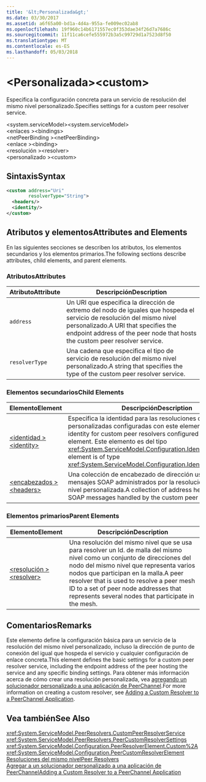 ```yaml
---
title: '&lt;Personalizada&gt;'
ms.date: 03/30/2017
ms.assetid: a6f65a00-bd1a-4d4a-955a-fe009ec02ab8
ms.openlocfilehash: 19f960c14b6171557ec0f353dae34f26d7a7686c
ms.sourcegitcommit: 11f11ca6cefe555972b3a5c99729d1a7523d8f50
ms.translationtype: MT
ms.contentlocale: es-ES
ms.lasthandoff: 05/03/2018
---
```

# <a name="ltcustomgt"></a><span data-ttu-id="c27d8-102">&lt;Personalizada&gt;</span><span class="sxs-lookup"><span data-stu-id="c27d8-102">&lt;custom&gt;</span></span>
<span data-ttu-id="c27d8-103">Especifica la configuración concreta para un servicio de resolución del mismo nivel personalizado.</span><span class="sxs-lookup"><span data-stu-id="c27d8-103">Specifies settings for a custom peer resolver service.</span></span>  
  
<span data-ttu-id="c27d8-104">\<system.serviceModel></span><span class="sxs-lookup"><span data-stu-id="c27d8-104">\<system.serviceModel></span></span>  
<span data-ttu-id="c27d8-105">\<enlaces ></span><span class="sxs-lookup"><span data-stu-id="c27d8-105">\<bindings></span></span>  
<span data-ttu-id="c27d8-106">\<netPeerBinding ></span><span class="sxs-lookup"><span data-stu-id="c27d8-106">\<netPeerBinding></span></span>  
<span data-ttu-id="c27d8-107">\<enlace ></span><span class="sxs-lookup"><span data-stu-id="c27d8-107">\<binding></span></span>  
<span data-ttu-id="c27d8-108">\<resolución ></span><span class="sxs-lookup"><span data-stu-id="c27d8-108">\<resolver></span></span>  
<span data-ttu-id="c27d8-109">\<personalizado ></span><span class="sxs-lookup"><span data-stu-id="c27d8-109">\<custom></span></span>  
  
## <a name="syntax"></a><span data-ttu-id="c27d8-110">Sintaxis</span><span class="sxs-lookup"><span data-stu-id="c27d8-110">Syntax</span></span>  
  
```xml
<custom address="Uri" 
        resolverType="String">  
  <headers/>  
  <identity/>  
</custom>  
```  
  
## <a name="attributes-and-elements"></a><span data-ttu-id="c27d8-111">Atributos y elementos</span><span class="sxs-lookup"><span data-stu-id="c27d8-111">Attributes and Elements</span></span>  
 <span data-ttu-id="c27d8-112">En las siguientes secciones se describen los atributos, los elementos secundarios y los elementos primarios.</span><span class="sxs-lookup"><span data-stu-id="c27d8-112">The following sections describe attributes, child elements, and parent elements.</span></span>  
  
### <a name="attributes"></a><span data-ttu-id="c27d8-113">Atributos</span><span class="sxs-lookup"><span data-stu-id="c27d8-113">Attributes</span></span>  
  
|<span data-ttu-id="c27d8-114">Atributo</span><span class="sxs-lookup"><span data-stu-id="c27d8-114">Attribute</span></span>|<span data-ttu-id="c27d8-115">Descripción</span><span class="sxs-lookup"><span data-stu-id="c27d8-115">Description</span></span>|  
|---------------|-----------------|  
|`address`|<span data-ttu-id="c27d8-116">Un URI que especifica la dirección de extremo del nodo de iguales que hospeda el servicio de resolución del mismo nivel personalizado.</span><span class="sxs-lookup"><span data-stu-id="c27d8-116">A URI that specifies the endpoint address of the peer node that hosts the custom peer resolver service.</span></span>|  
|`resolverType`|<span data-ttu-id="c27d8-117">Una cadena que especifica el tipo de servicio de resolución del mismo nivel personalizado.</span><span class="sxs-lookup"><span data-stu-id="c27d8-117">A string that specifies the type of the custom peer resolver service.</span></span>|  
  
### <a name="child-elements"></a><span data-ttu-id="c27d8-118">Elementos secundarios</span><span class="sxs-lookup"><span data-stu-id="c27d8-118">Child Elements</span></span>  
  
|<span data-ttu-id="c27d8-119">Elemento</span><span class="sxs-lookup"><span data-stu-id="c27d8-119">Element</span></span>|<span data-ttu-id="c27d8-120">Descripción</span><span class="sxs-lookup"><span data-stu-id="c27d8-120">Description</span></span>|  
|-------------|-----------------|  
|[<span data-ttu-id="c27d8-121">\<identidad ></span><span class="sxs-lookup"><span data-stu-id="c27d8-121">\<identity></span></span>](../../../../../docs/framework/configure-apps/file-schema/wcf/identity.md)|<span data-ttu-id="c27d8-122">Especifica la identidad para las resoluciones del mismo nivel personalizadas configuradas con este elemento.</span><span class="sxs-lookup"><span data-stu-id="c27d8-122">Specifies the identity for custom peer resolvers configured with this element.</span></span> <span data-ttu-id="c27d8-123">Este elemento es del tipo <xref:System.ServiceModel.Configuration.IdentityElement>.</span><span class="sxs-lookup"><span data-stu-id="c27d8-123">This element is of type <xref:System.ServiceModel.Configuration.IdentityElement>.</span></span>|  
|[<span data-ttu-id="c27d8-124">\<encabezados ></span><span class="sxs-lookup"><span data-stu-id="c27d8-124">\<headers></span></span>](../../../../../docs/framework/configure-apps/file-schema/wcf/headers-element.md)|<span data-ttu-id="c27d8-125">Una colección de encabezado de dirección usada para mensajes SOAP administrados por la resolución del mismo nivel personalizada.</span><span class="sxs-lookup"><span data-stu-id="c27d8-125">A collection of address header used for SOAP messages handled by the custom peer resolver.</span></span>|  
  
### <a name="parent-elements"></a><span data-ttu-id="c27d8-126">Elementos primarios</span><span class="sxs-lookup"><span data-stu-id="c27d8-126">Parent Elements</span></span>  
  
|<span data-ttu-id="c27d8-127">Elemento</span><span class="sxs-lookup"><span data-stu-id="c27d8-127">Element</span></span>|<span data-ttu-id="c27d8-128">Descripción</span><span class="sxs-lookup"><span data-stu-id="c27d8-128">Description</span></span>|  
|-------------|-----------------|  
|[<span data-ttu-id="c27d8-129">\<resolución ></span><span class="sxs-lookup"><span data-stu-id="c27d8-129">\<resolver></span></span>](../../../../../docs/framework/configure-apps/file-schema/wcf/resolver.md)|<span data-ttu-id="c27d8-130">Una resolución del mismo nivel que se usa para resolver un Id. de malla del mismo nivel como un conjunto de direcciones del nodo del mismo nivel que representa varios nodos que participan en la malla.</span><span class="sxs-lookup"><span data-stu-id="c27d8-130">A peer resolver that is used to resolve a peer mesh ID to a set of peer node addresses that represents several nodes that participate in the mesh.</span></span>|  
  
## <a name="remarks"></a><span data-ttu-id="c27d8-131">Comentarios</span><span class="sxs-lookup"><span data-stu-id="c27d8-131">Remarks</span></span>  
 <span data-ttu-id="c27d8-132">Este elemento define la configuración básica para un servicio de la resolución del mismo nivel personalizado, incluso la dirección de punto de conexión del igual que hospeda el servicio y cualquier configuración de enlace concreta.</span><span class="sxs-lookup"><span data-stu-id="c27d8-132">This element defines the basic settings for a custom peer resolver service, including the endpoint address of the peer hosting the service and any specific binding settings.</span></span> <span data-ttu-id="c27d8-133">Para obtener más información acerca de cómo crear una resolución personalizada, vea [agregando un solucionador personalizado a una aplicación de PeerChannel](http://msdn.microsoft.com/library/12aa3787-2962-439c-ad27-46523c8b0419).</span><span class="sxs-lookup"><span data-stu-id="c27d8-133">For more information on creating a custom resolver, see [Adding a Custom Resolver to a PeerChannel Application](http://msdn.microsoft.com/library/12aa3787-2962-439c-ad27-46523c8b0419).</span></span>  
  
## <a name="see-also"></a><span data-ttu-id="c27d8-134">Vea también</span><span class="sxs-lookup"><span data-stu-id="c27d8-134">See Also</span></span>  
 <xref:System.ServiceModel.PeerResolvers.CustomPeerResolverService>  
 <xref:System.ServiceModel.PeerResolvers.PeerCustomResolverSettings>  
 <xref:System.ServiceModel.Configuration.PeerResolverElement.Custom%2A>  
 <xref:System.ServiceModel.Configuration.PeerCustomResolverElement>  
 [<span data-ttu-id="c27d8-135">Resoluciones del mismo nivel</span><span class="sxs-lookup"><span data-stu-id="c27d8-135">Peer Resolvers</span></span>](../../../../../docs/framework/wcf/feature-details/peer-resolvers.md)  
 [<span data-ttu-id="c27d8-136">Agregar a un solucionador personalizado a una aplicación de PeerChannel</span><span class="sxs-lookup"><span data-stu-id="c27d8-136">Adding a Custom Resolver to a PeerChannel Application</span></span>](http://msdn.microsoft.com/library/12aa3787-2962-439c-ad27-46523c8b0419)
